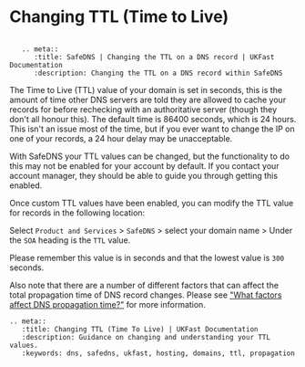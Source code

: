 # Changing TTL (Time to Live)

```eval_rst

   .. meta::
      :title: SafeDNS | Changing the TTL on a DNS record | UKFast Documentation
      :description: Changing the TTL on a DNS record within SafeDNS

```

The Time to Live (TTL) value of your domain is set in seconds, this is the amount of time other DNS servers are told they are allowed to cache your records for before rechecking with an authoritative server (though they don't all honour this). The default time is 86400 seconds, which is 24 hours. This isn't an issue most of the time, but if you ever want to change the IP on one of your records, a 24 hour delay may be unacceptable.

With SafeDNS your TTL values can be changed, but the functionality to do this may not be enabled for your account by default. If you contact your account manager, they should be able to guide you through getting this enabled.

Once custom TTL values have been enabled, you can modify the TTL value for records in the following location:

Select `Product and Services` > `SafeDNS` > select your domain name > Under the `SOA` heading is the `TTL` value.

Please remember this value is in seconds and that the lowest value is `300` seconds.

Also note that there are a number of different factors that can affect the total propagation time of DNS record changes. Please see ["What factors affect DNS propagation time?"](/Domains/domains/dnspropagation.html) for more information.

```eval_rst
.. meta::
   :title: Changing TTL (Time To Live) | UKFast Documentation
   :description: Guidance on changing and understanding your TTL values.
   :keywords: dns, safedns, ukfast, hosting, domains, ttl, propagation
```
